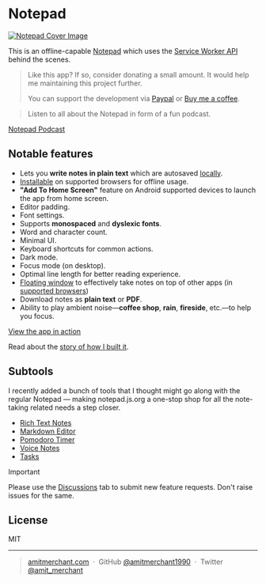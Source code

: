 Notepad
========

[![Notepad Cover Image](/art/cover.png)](https://notepad.js.org/)

This is an offline-capable [Notepad](https://notepad.js.org/) which uses the [Service Worker API](https://developer.mozilla.org/en-US/docs/Web/API/Service_Worker_API) behind the scenes.

> Like this app? If so, consider donating a small amount. It would help me maintaining this project further.
>
> You can support the development via [Paypal](https://paypal.me/AmitMerchant) or [Buy me a coffee](https://buymeacoffee.com/amitmerchant).

> Listen to all about the Notepad in form of a fun podcast.

[Notepad Podcast](https://notepad.js.org/podcast/notepad-podcast.mp3)

## Notable features

  - Lets you **write notes in plain text** which are autosaved [locally](https://developer.mozilla.org/en-US/docs/Web/API/Window/localStorage).
  - [Installable](https://www.amitmerchant.com/adding-custom-install-button-in-progressive-web-apps/) on supported browsers for offline usage.
  - **"Add To Home Screen"** feature on Android supported devices to launch the app from home screen.
  - Editor padding.
  - Font settings.
  - Supports **monospaced** and **dyslexic fonts**.
  - Word and character count.
  - Minimal UI.
  - Keyboard shortcuts for common actions.
  - Dark mode.
  - Focus mode (on desktop).
  - Optimal line length for better reading experience.
  - [Floating window](https://www.amitmerchant.com/implementing-interactive-floating-windows-using-picture-in-picture-api/) to effectively take notes on top of other apps (in [supported browsers](https://developer.mozilla.org/en-US/docs/Web/API/Document_Picture-in-Picture_API))
  - Download notes as **plain text** or **PDF**.
  - Ability to play ambient noise—**coffee shop**, **rain**, **fireside**, etc.—to help you focus.

[View the app in action](https://twitter.com/amit_merchant/status/756876111959601152)

Read about the [story of how I built it](https://www.amitmerchant.com/Building-Simple-Offline-Notepad-Using-Service-Worker/).

## Subtools

I recently added a bunch of tools that I thought might go along with the regular Notepad — making notepad.js.org a one-stop shop for all the note-taking related needs a step closer.

- [Rich Text Notes](https://notepad.js.org/rich-text-notes/)
- [Markdown Editor](https://notepad.js.org/markdown-editor/)
- [Pomodoro Timer](https://notepad.js.org/pomodoro-timer/)
- [Voice Notes](https://notepad.js.org/voice-notes/)
- [Tasks](https://notepad.js.org/tasks/)

> [!IMPORTANT]
> Please use the [Discussions](https://github.com/amitmerchant1990/notepad/discussions) tab to submit new feature requests. Don't raise issues for the same.

## License

MIT

---

> [amitmerchant.com](https://www.amitmerchant.com) &nbsp;&middot;&nbsp;
> GitHub [@amitmerchant1990](https://github.com/amitmerchant1990) &nbsp;&middot;&nbsp;
> Twitter [@amit_merchant](https://twitter.com/amit_merchant)
